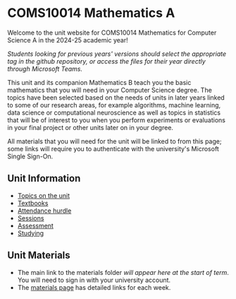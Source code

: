 # COMS10014 Mathematics A

Welcome to the unit website for COMS10014 Mathematics for Computer Science A in the 2024-25 academic year!

_Students looking for previous years' versions should select the appropriate tag in the github repository, or access the files for their year directly through Microsoft Teams._

This unit and its companion Mathematics B teach you the basic mathematics that you will need in your Computer Science degree. The topics have been selected based on the needs of units in later years linked to some of our research areas, for example algorithms, machine learning, data science or computational neuroscience as well as topics in statistics that will be of interest to you when you perform experiments or evaluations in your final project or other units later on in your degree.

All materials that you will need for the unit will be linked to from this page; some links will require you to authenticate with the university's Microsoft Single Sign-On.

## Unit Information

  - [Topics on the unit](topics.md)
  - [Textbooks](textbooks.md)
  - [Attendance hurdle](attendance.md)
  - [Sessions](sessions.md)
  - [Assessment](assessment.md)
  - [Studying](studying.md)

## Unit Materials

  - The main link to the materials folder _will appear here at the start of term_. You will need to sign in with your university account.
  - The [materials page](materials.md) has detailed links for each week.
